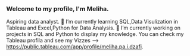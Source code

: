 ### Welcome to my profile, I'm Meliha.
Aspiring data analyst.
🌱 I’m currently learning SQL,Data Visulization in Tableau and Excel,Python for Data Analysis.
🔭 I’m currently working on projects in SQL and Python to display my knowledge.
You can check my Tableau profila and see my Vizzes -->  https://public.tableau.com/app/profile/meliha.pa.i.dzafi.
<!--
**Melihaa98/Melihaa98** is a ✨ _special_ ✨ repository because its `README.md` (this file) appears on your GitHub profile.

Here are some ideas to get you started:

- 🔭 I’m currently working on ...
- 🌱 I’m currently learning ...
- 👯 I’m looking to collaborate on ...
- 🤔 I’m looking for help with ...
- 💬 Ask me about ...
- 📫 How to reach me: ...
- 😄 Pronouns: ...
- ⚡ Fun fact: ...
-->

